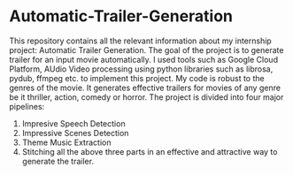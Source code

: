 # Automatic-Trailer-Generation
This repository contains all the relevant information about my internship project: Automatic Trailer Generation.
The goal of the project is to generate trailer for an input movie automatically. I used tools such as Google Cloud Platform, AUdio Video processing using python libraries such as librosa, pydub, ffmpeg etc. to implement this project. My code is robust to the genres of the movie. It generates effective trailers for movies of any genre be it thriller, action, comedy or horror. The project is divided into four major pipelines:
1) Impresive Speech Detection
2) Impressive Scenes Detection
3) Theme Music Extraction
4) Stitching all the above three parts in an effective and attractive way to generate the trailer.
